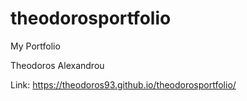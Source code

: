 # theodorosportfolio
My Portfolio

Theodoros Alexandrou

Link: https://theodoros93.github.io/theodorosportfolio/ 
